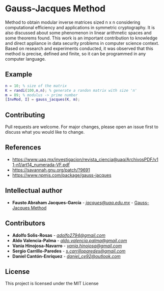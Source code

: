 # Gauss-Jacques Method

Method to obtain modular inverse matrices sized n x n considering computational efficiency and applications in symmetric cryptography. It is also discussed about some phenomenon in linear arithmetic spaces and some theorems found. This work is an important contribution to knowledge and direct appliance in data security problems in computer science context. Based on research and experiments conducted, it was observed that this method is precise, defined and finite, so it can be programmed in any computer language.

## Example

```matlab
n = 10; % size of the matrix
K = randi(100,n,n); % generate a randon matrix with size 'n'
m = 89; % modulus -> prime number   
[InvMod, I] = gauss_jacques(K, m); 
```

## Contributing
Pull requests are welcome. For major changes, please open an issue first to discuss what you would like to change.

## References

*  https://www.uaq.mx/investigacion/revista_ciencia@uaq/ArchivosPDF/v11-n1/art14_numerada-VF.pdf
*  https://savannah.gnu.org/patch/?9691
*  https://www.npmjs.com/package/gauss-jacques

## Intellectual author
* **Fausto Abraham Jacques-García** - *jacques@uaq.edu.mx* - [Gauss-Jacques Method](https://www.researchgate.net/publication/327895519_The_proposed_Gauss-Jacques_method_to_obtain_modular_inverse_matrices_variable_sized_without_a_theoretical_limit)

## Contributors

* **Adolfo Solis-Rosas** - *adolfo2794@gmail.com*
* **Aldo Valencia-Palma** - *aldo.valencia.palma@gmail.com*
* **Vania Hinojosa-Navarro** - *vania.hinojosa@gmail.com*
* **Sergio Carrillo-Paredes** - *s.carrilloparedes@gmail.com*
* **Daniel Cantón-Enriquez** - *daniel_ce92@outlook.com*

## License
This project is licensed under the MIT License
